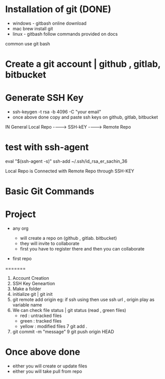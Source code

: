 # Installation  of git (DONE)
   - windows - gitbash online download
   - mac
    brew install git
   - linux - gitbash follow commands provided on docs

   common use git bash

# Create a git account | github , gitlab, bitbucket

# Generate SSH Key 
  - ssh-keygen -t rsa -b 4096 -C "your email" 
  - once above done copy and paste ssh keys on github, gitlab, bitbucket

  IN General
  Local Repo ----> SSH-kEY ----> Remote Repo 

  # test with ssh-agent 
  eval "$(ssh-agent -s)"
  ssh-add ~/.ssh/id_rsa_er_sachin_36

  Local Repo is Connected with Remote Repo through SSH-KEY

# Basic Git Commands

#


# Project 
  - any org 
      - will create a repo on (github , gitlab. bitbucket)
      - they will invite to collaborate
      - first you have to register there and then you can collaborate

 - first repo 


 =======

 1. Account Creation
 2. SSH Key Geneartion
 3. Make a folder
 4. initialize git  | git init
 5. git remote add origin <remote-repo-url> eg: if ssh using then use ssh url , origin play as variable name
 6. We can check file status | git status (read , green files)
    - red : untracked files
    - green : tracked files
    - yellow : modified files
 7 git add . 
 8. git commit -m "message"
 9  git push origin HEAD


 # Once above done
  - either you will create or update files
  - either you will take pull from repo

  
